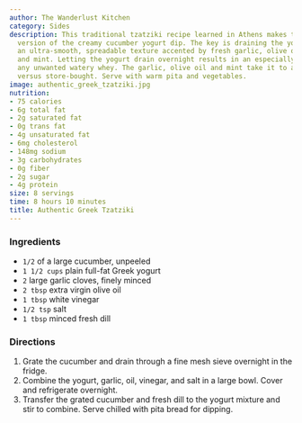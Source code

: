 ```yaml
---
author: The Wanderlust Kitchen
category: Sides
description: This traditional tzatziki recipe learned in Athens makes the definitive
  version of the creamy cucumber yogurt dip. The key is draining the yogurt to achieve
  an ultra-smooth, spreadable texture accented by fresh garlic, olive oil, vinegar
  and mint. Letting the yogurt drain overnight results in an especially lush dip without
  any unwanted watery whey. The garlic, olive oil and mint take it to another level
  versus store-bought. Serve with warm pita and vegetables.
image: authentic_greek_tzatziki.jpg
nutrition:
- 75 calories
- 6g total fat
- 2g saturated fat
- 0g trans fat
- 4g unsaturated fat
- 6mg cholesterol
- 148mg sodium
- 3g carbohydrates
- 0g fiber
- 2g sugar
- 4g protein
size: 8 servings
time: 8 hours 10 minutes
title: Authentic Greek Tzatziki
---
```

### Ingredients

* `1/2` of a large cucumber, unpeeled
* `1 1/2 cups` plain full-fat Greek yogurt
* `2` large garlic cloves, finely minced
* `2 tbsp` extra virgin olive oil
* `1 tbsp` white vinegar
* `1/2 tsp` salt
* `1 tbsp` minced fresh dill

### Directions

1. Grate the cucumber and drain through a fine mesh sieve overnight in the fridge.
2. Combine the yogurt, garlic, oil, vinegar, and salt in a large bowl. Cover and refrigerate overnight.
3. Transfer the grated cucumber and fresh dill to the yogurt mixture and stir to combine. Serve chilled with pita bread for dipping.